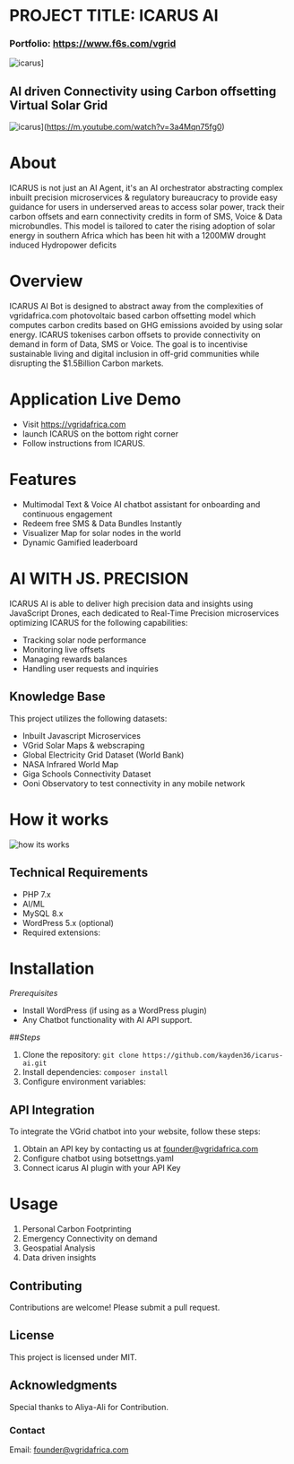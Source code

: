 # PROJECT TITLE: ICARUS AI 
### Portfolio: https://www.f6s.com/vgrid
![icarus](Media/Polish_20250131_114557539.jpg)]
## AI driven Connectivity using Carbon offsetting Virtual Solar Grid
![icarus](Media/IMG-20240926-WA0018.jpg)](https://m.youtube.com/watch?v=3a4Mqn75fg0)
# About
ICARUS is not just an AI Agent, it's an AI orchestrator abstracting complex inbuilt precision microservices & regulatory bureaucracy to provide easy guidance for users in underserved areas to access solar power, track their carbon offsets and earn connectivity credits in form of SMS, Voice & Data microbundles. 
This model is tailored to cater the rising adoption of solar energy in southern Africa which has been hit with a 1200MW drought induced Hydropower deficits

# Overview
ICARUS AI Bot is designed to abstract away from the complexities of vgridafrica.com photovoltaic based carbon offsetting model which computes carbon credits based on GHG emissions avoided by using solar energy. ICARUS tokenises carbon offsets to provide connectivity on demand in form of Data, SMS or Voice. 
The goal is to incentivise sustainable living and digital inclusion in off-grid communities while disrupting the $1.5Billion Carbon markets.

# Application Live Demo 
- Visit https://vgridafrica.com
- launch ICARUS on the bottom right corner
- Follow instructions from ICARUS.

# Features
- Multimodal Text & Voice AI chatbot assistant for onboarding and continuous engagement 
- Redeem free SMS & Data Bundles Instantly
- Visualizer Map for solar nodes in the world 
- Dynamic Gamified leaderboard
# AI WITH JS. PRECISION
ICARUS AI is able to deliver high precision data and insights using JavaScript Drones, each dedicated to Real-Time Precision microservices optimizing ICARUS for the following capabilities:
- Tracking solar node performance
- Monitoring live offsets
- Managing rewards balances
- Handling user requests and inquiries
 
## Knowledge Base
This project utilizes the following datasets:
- Inbuilt Javascript Microservices
- VGrid Solar Maps & webscraping
- Global Electricity Grid Dataset (World Bank)
- NASA Infrared World Map
- Giga Schools Connectivity Dataset
- Ooni Observatory to test connectivity in any mobile network
  
# How it works
![how its works](Media/install-solarpa_1737677989.png)
## Technical Requirements
- PHP 7.x
- AI/ML 
- MySQL 8.x
- WordPress 5.x (optional)
- Required extensions:

# Installation
_Prerequisites_
- Install WordPress (if using as a WordPress plugin)
- Any Chatbot functionality with AI API support.

##_Steps_
1. Clone the repository: `git clone https://github.com/kayden36/icarus-ai.git`
2. Install dependencies: `composer install`
3. Configure environment variables: 

## API Integration
To integrate the VGrid chatbot into your website, follow these steps:

1. Obtain an API key by contacting us at founder@vgridafrica.com 
2. Configure chatbot using botsettngs.yaml
3. Connect icarus AI plugin with your API Key

# Usage
1.  Personal Carbon Footprinting
2.  Emergency Connectivity on demand
3.  Geospatial Analysis
4.  Data driven insights 

## Contributing
Contributions are welcome! Please submit a pull request.

## License
This project is licensed under MIT.

## Acknowledgments
Special thanks to Aliya-Ali for Contribution.

### Contact
Email: founder@vgridafrica.com 
